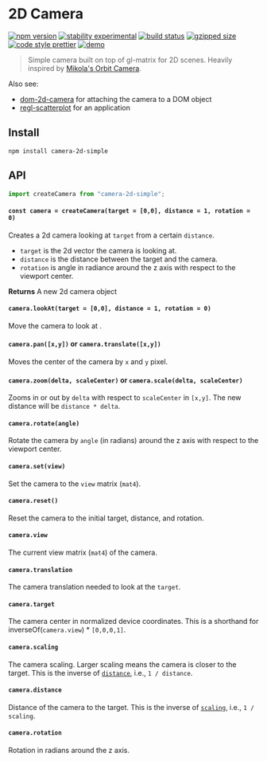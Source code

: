 # 2D Camera

[![npm version](https://img.shields.io/npm/v/camera-2d-simple.svg)](https://www.npmjs.com/package/camera-2d-simple)
[![stability experimental](https://img.shields.io/badge/stability-experimental-orange.svg)](https://nodejs.org/api/documentation.html#documentation_stability_index)
[![build status](https://travis-ci.org/flekschas/camera-2d.svg?branch=master)](https://travis-ci.org/flekschas/camera-2d)
[![gzipped size](https://img.shields.io/badge/gzipped%20size-0.8%20KB-6ae3c7.svg)](https://unpkg.com/camera-2d-simple)
[![code style prettier](https://img.shields.io/badge/code_style-prettier-ff69b4.svg)](https://github.com/prettier/prettier)
[![demo](https://img.shields.io/badge/demo-online-6ae3c7.svg)](https://flekschas.github.io/regl-scatterplot/)

> Simple camera built on top of gl-matrix for 2D scenes. Heavily inspired by [Mikola's Orbit Camera](https://github.com/mikolalysenko/orbit-camera).

Also see:

- [dom-2d-camera](https://github.com/flekschas/dom-2d-camera) for attaching the camera to a DOM object
- [regl-scatterplot](https://github.com/flekschas/regl-scatterplot) for an application

## Install

```
npm install camera-2d-simple
```

## API

```javascript
import createCamera from "camera-2d-simple";
```

#### `const camera = createCamera(target = [0,0], distance = 1, rotation = 0)`

Creates a 2d camera looking at `target` from a certain `distance`.

- `target` is the 2d vector the camera is looking at.
- `distance` is the distance between the target and the camera.
- `rotation` is angle in radiance around the z axis with respect to the viewport center.

**Returns** A new 2d camera object

#### `camera.lookAt(target = [0,0], distance = 1, rotation = 0)`

Move the camera to look at .

#### `camera.pan([x,y])` or `camera.translate([x,y])`

Moves the center of the camera by `x` and `y` pixel.

#### `camera.zoom(delta, scaleCenter)` or `camera.scale(delta, scaleCenter)`

Zooms in or out by `delta` with respect to `scaleCenter` in `[x,y]`. The new distance will be `distance * delta`.

#### `camera.rotate(angle)`

Rotate the camera by `angle` (in radians) around the z axis with respect to the viewport center.

#### `camera.set(view)`

Set the camera to the `view` matrix (`mat4`).

#### `camera.reset()`

Reset the camera to the initial target, distance, and rotation.

#### `camera.view`

The current view matrix (`mat4`) of the camera.

#### `camera.translation`

The camera translation needed to look at the `target`.

#### `camera.target`

The camera center in normalized device coordinates. This is a shorthand for inverseOf(`camera.view`) \* `[0,0,0,1]`.

#### `camera.scaling`

The camera scaling. Larger scaling means the camera is closer to the target. This is the inverse of [`distance`](#cameradistance), i.e., `1 / distance`.

#### `camera.distance`

Distance of the camera to the target. This is the inverse of [`scaling`](#camerascaling), i.e., `1 / scaling`.

#### `camera.rotation`

Rotation in radians around the z axis.
